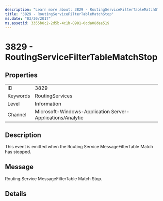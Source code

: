 ```yaml
---
description: "Learn more about: 3829 - RoutingServiceFilterTableMatchStop"
title: "3829 - RoutingServiceFilterTableMatchStop"
ms.date: "03/30/2017"
ms.assetid: 3355b8c2-2d5b-4c1b-8981-0cda08dee519
---
```

# 3829 - RoutingServiceFilterTableMatchStop

## Properties  
  
|||  
|-|-|  
|ID|3829|  
|Keywords|RoutingServices|  
|Level|Information|  
|Channel|Microsoft-Windows-Application Server-Applications/Analytic|  
  
## Description  

 This event is emitted when the Routing Service MessageFilterTable Match has stopped.  
  
## Message  

 Routing Service MessageFilterTable Match Stop.  
  
## Details
